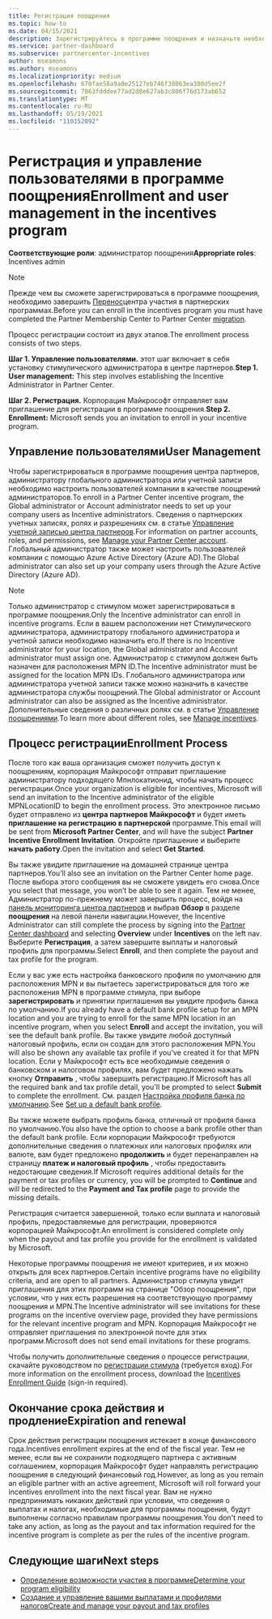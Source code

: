 ```yaml
---
title: Регистрация поощрения
ms.topic: how-to
ms.date: 04/15/2021
description: Зарегистрируйтесь в программе поощрения и назначьте необходимые роли для управления пользователями. В этой статье описывается процесс регистрации.
ms.service: partner-dashboard
ms.subservice: partnercenter-incentives
author: mseamons
ms.author: mseamons
ms.localizationpriority: medium
ms.openlocfilehash: 670fae58a9a0e25127eb746f38063ea300d5ee2f
ms.sourcegitcommit: 7063fdddee77ad2d8e627ab3c806f76d173ab652
ms.translationtype: MT
ms.contentlocale: ru-RU
ms.lasthandoff: 05/19/2021
ms.locfileid: "110152092"
---
```

# <a name="enrollment-and-user-management-in-the-incentives-program"></a><span data-ttu-id="38c21-104">Регистрация и управление пользователями в программе поощрения</span><span class="sxs-lookup"><span data-stu-id="38c21-104">Enrollment and user management in the incentives program</span></span>

<span data-ttu-id="38c21-105">**Соответствующие роли**: администратор поощрения</span><span class="sxs-lookup"><span data-stu-id="38c21-105">**Appropriate roles**: Incentives admin</span></span>

>[!NOTE]
><span data-ttu-id="38c21-106">Прежде чем вы сможете зарегистрироваться в программе поощрения, необходимо завершить [Перенос](prepare-pmc-pc-migration.md)центра участия в партнерских программах.</span><span class="sxs-lookup"><span data-stu-id="38c21-106">Before you can enroll in the incentives program you must have completed the Partner Membership Center to Partner Center [migration](prepare-pmc-pc-migration.md).</span></span>

<span data-ttu-id="38c21-107">Процесс регистрации состоит из двух этапов.</span><span class="sxs-lookup"><span data-stu-id="38c21-107">The enrollment process consists of two steps.</span></span>

<span data-ttu-id="38c21-108">**Шаг 1. Управление пользователями.** этот шаг включает в себя установку стимулического администратора в центре партнеров.</span><span class="sxs-lookup"><span data-stu-id="38c21-108">**Step 1. User management:** This step involves establishing the Incentive Administrator in Partner Center.</span></span>

<span data-ttu-id="38c21-109">**Шаг 2. Регистрация.** Корпорация Майкрософт отправляет вам приглашение для регистрации в программе поощрения.</span><span class="sxs-lookup"><span data-stu-id="38c21-109">**Step 2. Enrollment:** Microsoft sends you an invitation to enroll in your incentive program.</span></span>

## <a name="user-management"></a><span data-ttu-id="38c21-110">Управление пользователями</span><span class="sxs-lookup"><span data-stu-id="38c21-110">User Management</span></span>

<span data-ttu-id="38c21-111">Чтобы зарегистрироваться в программе поощрения центра партнеров, администратору глобального администратора или учетной записи необходимо настроить пользователей компании в качестве поощрений администраторов.</span><span class="sxs-lookup"><span data-stu-id="38c21-111">To enroll in a Partner Center incentive program, the Global administrator or Account administrator needs to set up your company users as Incentive administrators.</span></span> <span data-ttu-id="38c21-112">Сведения о партнерских учетных записях, ролях и разрешениях см. в статье [Управление учетной записью центра партнеров](partner-center-account-setup.md).</span><span class="sxs-lookup"><span data-stu-id="38c21-112">For information on partner accounts, roles, and permissions, see [Manage your Partner Center account](partner-center-account-setup.md).</span></span> <span data-ttu-id="38c21-113">Глобальный администратор также может настроить пользователей компании с помощью Azure Active Directory (Azure AD).</span><span class="sxs-lookup"><span data-stu-id="38c21-113">The Global administrator can also set up your company users through the Azure Active Directory (Azure AD).</span></span>

>[!NOTE]
><span data-ttu-id="38c21-114">Только администратор с стимулом может зарегистрироваться в программе поощрения.</span><span class="sxs-lookup"><span data-stu-id="38c21-114">Only the Incentive administrator can enroll in incentive programs.</span></span> <span data-ttu-id="38c21-115">Если в вашем расположении нет Стимулического администратора, администратору глобального администратора и учетной записи необходимо назначить его.</span><span class="sxs-lookup"><span data-stu-id="38c21-115">If there is no Incentive administrator for your location, the Global administrator and Account administrator must assign one.</span></span> <span data-ttu-id="38c21-116">Администратор с стимулом должен быть назначен для расположения MPN ID.</span><span class="sxs-lookup"><span data-stu-id="38c21-116">The Incentive administrator must be assigned for the location MPN IDs.</span></span> <span data-ttu-id="38c21-117">Глобального администратора или администратора учетной записи также можно назначить в качестве администратора службы поощрений.</span><span class="sxs-lookup"><span data-stu-id="38c21-117">The Global administrator or Account administrator can also be assigned as the Incentive administrator.</span></span> <span data-ttu-id="38c21-118">Дополнительные сведения о различных ролях см. в статье [Управление поощрениями](permissions-overview.md#manage-incentives).</span><span class="sxs-lookup"><span data-stu-id="38c21-118">To learn more about different roles, see [Manage incentives](permissions-overview.md#manage-incentives).</span></span>

## <a name="enrollment-process"></a><span data-ttu-id="38c21-119">Процесс регистрации</span><span class="sxs-lookup"><span data-stu-id="38c21-119">Enrollment Process</span></span>

<span data-ttu-id="38c21-120">После того как ваша организация сможет получить доступ к поощрениям, корпорация Майкрософт отправит приглашение администратору подходящего Мпнлокатионид, чтобы начать процесс регистрации.</span><span class="sxs-lookup"><span data-stu-id="38c21-120">Once your organization is eligible for incentives, Microsoft will send an invitation to the Incentive administrator of the eligible MPNLocationID to begin the enrollment process.</span></span> <span data-ttu-id="38c21-121">Это электронное письмо будет отправлено из **центра партнеров Майкрософт** и будет иметь **приглашение на регистрацию в партнерской** программе.</span><span class="sxs-lookup"><span data-stu-id="38c21-121">This email will be sent from **Microsoft Partner Center**, and will have the subject **Partner Incentive Enrollment Invitation**.</span></span> <span data-ttu-id="38c21-122">Откройте приглашение и выберите **начать работу**.</span><span class="sxs-lookup"><span data-stu-id="38c21-122">Open the invitation and select **Get Started**.</span></span>

<span data-ttu-id="38c21-123">Вы также увидите приглашение на домашней странице центра партнеров.</span><span class="sxs-lookup"><span data-stu-id="38c21-123">You’ll also see an invitation on the Partner Center home page.</span></span> <span data-ttu-id="38c21-124">После выбора этого сообщения вы не сможете увидеть его снова.</span><span class="sxs-lookup"><span data-stu-id="38c21-124">Once you select that message, you won’t be able to see it again.</span></span> <span data-ttu-id="38c21-125">Тем не менее, Администратор по-прежнему может завершить процесс, войдя на [панель мониторинга центра партнеров](https://partner.microsoft.com/dashboard/) и выбрав **Обзор** в разделе **поощрения** на левой панели навигации.</span><span class="sxs-lookup"><span data-stu-id="38c21-125">However, the Incentive Administrator can still complete the process by signing into the [Partner Center dashboard](https://partner.microsoft.com/dashboard/) and selecting **Overview** under **Incentives** on the left nav.</span></span> <span data-ttu-id="38c21-126">Выберите **Регистрация**, а затем завершите выплаты и налоговый профиль для программы.</span><span class="sxs-lookup"><span data-stu-id="38c21-126">Select **Enroll**, and then complete the payout and tax profile for the program.</span></span>

<span data-ttu-id="38c21-127">Если у вас уже есть настройка банковского профиля по умолчанию для расположения MPN и вы пытаетесь зарегистрироваться для того же расположения MPN в программе стимула, при выборе **зарегистрировать** и принятии приглашения вы увидите профиль банка по умолчанию.</span><span class="sxs-lookup"><span data-stu-id="38c21-127">If you already have a default bank profile setup for an MPN location and you are trying to enroll for the same MPN location in an incentive program, when you select **Enroll** and accept the invitation, you will see the default bank profile.</span></span> <span data-ttu-id="38c21-128">Вы также увидите любой доступный налоговый профиль, если он создан для этого расположения MPN.</span><span class="sxs-lookup"><span data-stu-id="38c21-128">You will also be shown any available tax profile if you've created it for that MPN location.</span></span> <span data-ttu-id="38c21-129">Если у Майкрософт есть все необходимые сведения о банковском и налоговом профилях, вам будет предложено нажать кнопку **Отправить** , чтобы завершить регистрацию.</span><span class="sxs-lookup"><span data-stu-id="38c21-129">If Microsoft has all the required bank and tax profile detail, you'll be prompted to select **Submit** to complete the enrollment.</span></span> <span data-ttu-id="38c21-130">См. раздел [Настройка профиля банка по умолчанию](incentives-create-and-manage-your-payout-and-tax-profiles.md#set-up-a-default-bank-profile).</span><span class="sxs-lookup"><span data-stu-id="38c21-130">See [Set up a default bank profile](incentives-create-and-manage-your-payout-and-tax-profiles.md#set-up-a-default-bank-profile).</span></span>

<span data-ttu-id="38c21-131">Вы также можете выбрать профиль банка, отличный от профиля банка по умолчанию.</span><span class="sxs-lookup"><span data-stu-id="38c21-131">You also have the option to choose a bank profile other than the default bank profile.</span></span> <span data-ttu-id="38c21-132">Если корпорации Майкрософт требуются дополнительные сведения о платежных или налоговых профилях или валюте, вам будет предложено **продолжить** и будет перенаправлен на страницу **платеж и налоговый профиль** , чтобы предоставить недостающие сведения.</span><span class="sxs-lookup"><span data-stu-id="38c21-132">If Microsoft requires additional details for the payment or tax profiles or currency, you will be prompted to **Continue** and will be redirected to the **Payment and Tax profile** page to provide the missing details.</span></span> 

<span data-ttu-id="38c21-133">Регистрация считается завершенной, только если выплата и налоговый профиль, предоставляемые для регистрации, проверяются корпорацией Майкрософт.</span><span class="sxs-lookup"><span data-stu-id="38c21-133">An enrollment is considered complete only when the payout and tax profile you provide for the enrollment is validated by Microsoft.</span></span>

<span data-ttu-id="38c21-134">Некоторые программы поощрения не имеют критериев, и их можно открыть для всех партнеров.</span><span class="sxs-lookup"><span data-stu-id="38c21-134">Certain incentive programs have no eligibility criteria, and are open to all partners.</span></span> <span data-ttu-id="38c21-135">Администратор стимула увидит приглашения для этих программ на странице "Обзор поощрения", при условии, что у них есть разрешения на соответствующую программу поощрения и MPN.</span><span class="sxs-lookup"><span data-stu-id="38c21-135">The Incentive administrator will see invitations for these programs on the incentive overview page, provided they have permissions for the relevant incentive program and MPN.</span></span> <span data-ttu-id="38c21-136">Корпорация Майкрософт не отправляет приглашения по электронной почте для этих программ.</span><span class="sxs-lookup"><span data-stu-id="38c21-136">Microsoft does not send email invitations for these programs.</span></span>

<span data-ttu-id="38c21-137">Чтобы получить дополнительные сведения о процессе регистрации, скачайте руководством по [регистрации стимула](https://partner.microsoft.com/resources/detail/partner-center-incentives-enrollment-pdf) (требуется вход).</span><span class="sxs-lookup"><span data-stu-id="38c21-137">For more information on the enrollment process, download the [Incentives Enrollment Guide](https://partner.microsoft.com/resources/detail/partner-center-incentives-enrollment-pdf) (sign-in required).</span></span>

## <a name="expiration-and-renewal"></a><span data-ttu-id="38c21-138">Окончание срока действия и продление</span><span class="sxs-lookup"><span data-stu-id="38c21-138">Expiration and renewal</span></span>

<span data-ttu-id="38c21-139">Срок действия регистрации поощрения истекает в конце финансового года.</span><span class="sxs-lookup"><span data-stu-id="38c21-139">Incentives enrollment expires at the end of the fiscal year.</span></span> <span data-ttu-id="38c21-140">Тем не менее, если вы не сохранили подходящего партнера с активным соглашением, корпорация Майкрософт будет направлять регистрацию поощрения в следующий финансовый год.</span><span class="sxs-lookup"><span data-stu-id="38c21-140">However, as long as you remain an eligible partner with an active agreement, Microsoft will roll forward your incentives enrollment into the next fiscal year.</span></span> <span data-ttu-id="38c21-141">Вам не нужно предпринимать никаких действий при условии, что сведения о выплатах и налогах, необходимые для программы поощрения, будут выполнены согласно правилам программы поощрения.</span><span class="sxs-lookup"><span data-stu-id="38c21-141">You don't need to take any action, as long as the payout and tax information required for the incentive program is complete as per the rules of the incentive program.</span></span>

## <a name="next-steps"></a><span data-ttu-id="38c21-142">Следующие шаги</span><span class="sxs-lookup"><span data-stu-id="38c21-142">Next steps</span></span>

- [<span data-ttu-id="38c21-143">Определение возможности участия в программе</span><span class="sxs-lookup"><span data-stu-id="38c21-143">Determine your program eligibility</span></span>](incentives-determined-your-program-eligibility.md)
- [<span data-ttu-id="38c21-144">Создание и управление вашими выплатами и профилями налогов</span><span class="sxs-lookup"><span data-stu-id="38c21-144">Create and manage your payout and tax profiles</span></span>](incentives-create-and-manage-your-payout-and-tax-profiles.md)
